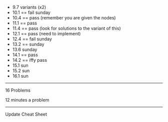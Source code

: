 *  9.7 variants (x2)
*  10.1  == fail  sunday
*  10.4  == pass (remember you are given the nodes)
*  11.1  == pass
*  11.4  == pass   (look for solutions to the variant of this)
*  12.1  == pass (need to implement)
*  12.4  == fail  sunday
*  13.2  ==   sunday
*  13.6  sunday
*  14.1  == pass
*  14.2  == iffy pass
*  15.1  sun
*  15.2  sun
*  16.1  sun
---

16 Problems

12 minutes a problem

---

Update Cheat Sheet



